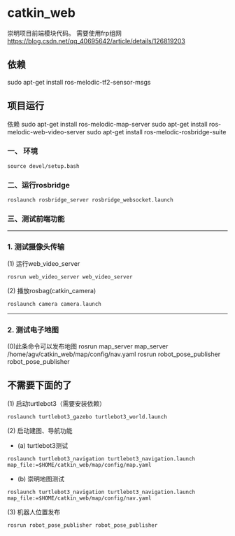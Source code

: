 # catkin_web
崇明项目前端模块代码。
需要使用frp组网
https://blog.csdn.net/qq_40695642/article/details/126819203

## 依赖
sudo apt-get install ros-melodic-tf2-sensor-msgs 

## 项目运行
依赖
sudo apt-get install ros-melodic-map-server
sudo apt-get install ros-melodic-web-video-server
sudo apt-get install ros-melodic-rosbridge-suite


### 一、 环境
```
source devel/setup.bash
```

### 二、运行rosbridge
```
roslaunch rosbridge_server rosbridge_websocket.launch 
```

### 三、测试前端功能
---
### 1. 测试摄像头传输  

(1) 运行web_video_server
```
rosrun web_video_server web_video_server
```
(2) 播放rosbag(catkin_camera)
```C++
roslaunch camera camera.launch
```
---
### 2. 测试电子地图

(0)此条命令可以发布地图
rosrun map_server map_server /home/agv/catkin_web/map/config/nav.yaml
rosrun robot_pose_publisher robot_pose_publisher

不需要下面的了
-----------

(1) 启动turtlebot3（需要安装依赖）
```
roslaunch turtlebot3_gazebo turtlebot3_world.launch
```
(2) 启动建图、导航功能  
- (a) turtlebot3测试
```
roslaunch turtlebot3_navigation turtlebot3_navigation.launch map_file:=$HOME/catkin_web/map/config/map.yaml
```
  - (b) 崇明地图测试
```
roslaunch turtlebot3_navigation turtlebot3_navigation.launch map_file:=$HOME/catkin_web/map/config/nav.yaml
```
(3) 机器人位置发布
```
rosrun robot_pose_publisher robot_pose_publisher
```

